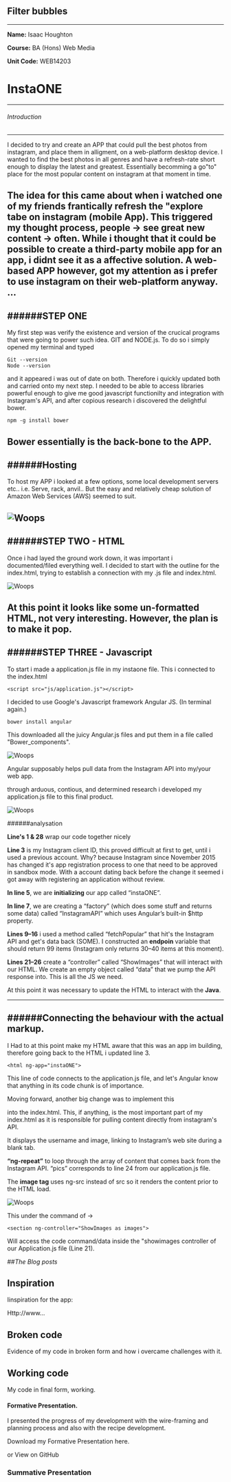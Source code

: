 ## Filter bubbles
---

**Name:** Isaac Houghton

**Course:** BA (Hons) Web Media

**Unit Code:** WEB14203

# InstaONE
----
###### Introduction
----
I decided to try and create an APP that could pull the best photos from instagram, and place them in alligment, on a web-platform desktop device. I wanted to find the best photos in all genres and have a refresh-rate short enough to display the latest and greatest. Essentially becomming a go"to" place for the most popular content on instagram at that moment in time.

The idea for this came about when i watched one of my friends frantically refresh the "explore tabe on instagram (mobile App). This triggered my thought process, people -> see great new content -> often. While i thought that it could be possible to create a third-party mobile app for an app, i didnt see it as a affective solution. A web-based APP however, got my attention as i prefer to use instagram on their web-platform anyway.
...
----
######STEP ONE 
----
My first step was verify the existence and version of the crucical programs that were going to power such idea. GIT and NODE.js. 
To do so i simply opened my terminal and typed
```
Git --version
Node --version 
```
and it appeared i was out of date on both. Therefore i quickly updated both and carried onto my next step. I needed to be able to access libraries powerful enough to give me good javascript functionilty and integration with Instagram's API, and after copious research i discovered the delightful bower. 
```
npm -g install bower
```
Bower essentially is the back-bone to the APP.
----
######Hosting
----
To host my APP i looked at a few options, some local development servers etc.. i.e. Serve, rack, anvil..
But the easy and relatively cheap solution of Amazon Web Services (AWS) seemed to suit.


![Woops](http://www.knd.com.au/wp-content/uploads/aws.png)
----
######STEP TWO - HTML 
----
Once i had layed the ground work down, it was important i documented/filed everything well. I decided to start with the outline for the index.html, trying to establish a connection with my .js file and index.html.

![Woops](http://i68.tinypic.com/6zc009.png)

At this point it looks like some un-formatted HTML, not very interesting. However, the plan is to make it pop.
----
######STEP THREE - Javascript 
----

To start i made a application.js file in my instaone file. This i connected to the index.html
```
<script src="js/application.js"></script>
```
I decided to use Google's Javascript framework Angular JS. (In terminal again.)
```
bower install angular
```
This downloaded all the juicy Angular.js files and put them in a file called "Bower_components".

![Woops](http://i63.tinypic.com/1qpojd.png)

Angular supposably helps pull data from the Instagram API into my/your web app. 

through arduous, contious, and determined research i developed my application.js file to this final product.

![Woops](http://i65.tinypic.com/qo9ceo.png)

######analysation

**Line's 1 & 28** wrap our code together nicely

**Line 3** is my Instagram client ID, this proved difficult at first to get, until i used a previous account. Why? because Instagram since November 2015 has changed it's app registration process to one that need to be approved in sandbox mode. With a account dating back before the change it seemed i got away with registering an application without review. 

**In line 5**, we are **initializing** our app called “instaONE”.

**In line 7**, we are creating a “factory” (which does some stuff and returns some data) called “InstagramAPI” which uses Angular’s built-in $http property.

**Lines 9–16** i used a method called “fetchPopular” that hit's the Instagram API and get's data back (SOME). I constructed an **endpoin** variable that should return 99 items (Instagram only returns 30–40 items at this moment).

**Lines 21–26** create a “controller” called “ShowImages” that will interact with our HTML. We create an empty object called “data” that we pump the API response into. This is all the JS we need.

At this point it was necessary to update the HTML to interact with the **Java**.

----
######Connecting the behaviour with the actual markup.
----

I Had to at this point make my HTML aware that this was an app im building, therefore going back to the HTML i updated line 3.
```
<html ng-app="instaONE">
```
This line of code connects to the application.js file, and let's Angular know that anything in its code chunk is of importance.

Moving forward, another big change was to implement this <div> into the index.html. This, if anything, is the most important part of my index.html as it is responsible for pulling content directly from instagram's API.

It displays the username and image, linking to Instagram’s web site during a blank tab.

**“ng-repeat”** to loop through the array of content that comes back from the Instagram API. “pics” corresponds to line 24 from our application.js file.

The **image tag** uses ng-src instead of src so it renders the content prior to the HTML load.



![Woops](http://i64.tinypic.com/1690ncg.png)

This under the command of ->
```
<section ng-controller="ShowImages as images">
```
Will access the code command/data inside the "showimages controller of our Application.js file (Line 21).







##*The Blog posts*


## Inspiration

Iinspiration for the app:

Http://www...

## Broken code

Evidence of my code in broken form and how i overcame challenges with it.

## Working code

My code in final form, working.

#### Formative Presentation.

I presented the progress of my development with the wire-framing and planning process and also with the recipe development.

Download my Formative Presentation here.

or View on GitHub

### Summative Presentation

